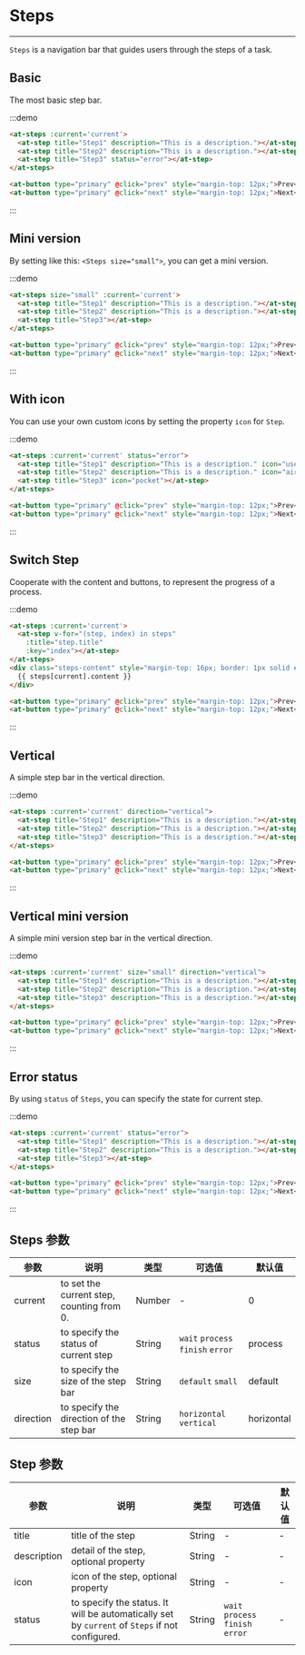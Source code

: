 
# Steps

---

`Steps` is a navigation bar that guides users through the steps of a task.

## Basic

The most basic step bar.

:::demo
```html
<at-steps :current='current'>
  <at-step title="Step1" description="This is a description."></at-step>
  <at-step title="Step2" description="This is a description."></at-step>
  <at-step title="Step3" status="error"></at-step>
</at-steps>

<at-button type="primary" @click="prev" style="margin-top: 12px;">Prev</at-button>
<at-button type="primary" @click="next" style="margin-top: 12px;">Next</at-button>
```
:::

## Mini version

By setting like this: `<Steps size="small">`, you can get a mini version.

:::demo
```html
<at-steps size="small" :current='current'>
  <at-step title="Step1" description="This is a description."></at-step>
  <at-step title="Step2" description="This is a description."></at-step>
  <at-step title="Step3"></at-step>
</at-steps>

<at-button type="primary" @click="prev" style="margin-top: 12px;">Prev</at-button>
<at-button type="primary" @click="next" style="margin-top: 12px;">Next</at-button>
```
:::

## With icon

You can use your own custom icons by setting the property `icon` for `Step`.

:::demo
```html
<at-steps :current='current' status="error">
  <at-step title="Step1" description="This is a description." icon="user"></at-step>
  <at-step title="Step2" description="This is a description." icon="airplay"></at-step>
  <at-step title="Step3" icon="pocket"></at-step>
</at-steps>

<at-button type="primary" @click="prev" style="margin-top: 12px;">Prev</at-button>
<at-button type="primary" @click="next" style="margin-top: 12px;">Next</at-button>
```
:::

## Switch Step

Cooperate with the content and buttons, to represent the progress of a process.

:::demo
```html
<at-steps :current='current'>
  <at-step v-for="(step, index) in steps"
    :title="step.title"
    :key="index"></at-step>
</at-steps>
<div class="steps-content" style="margin-top: 16px; border: 1px solid #e9e9e9; border-radius: 6px;background-color: #fafafa; min-height: 200px; text-align: center; padding-top:80px;">
  {{ steps[current].content }}
</div>

<at-button type="primary" @click="prev" style="margin-top: 12px;">Prev</at-button>
<at-button type="primary" @click="next" style="margin-top: 12px;">Next</at-button>
```
:::

## Vertical

A simple step bar in the vertical direction.

:::demo
```html
<at-steps :current='current' direction="vertical">
  <at-step title="Step1" description="This is a description."></at-step>
  <at-step title="Step2" description="This is a description."></at-step>
  <at-step title="Step3" description="This is a description."></at-step>
</at-steps>

<at-button type="primary" @click="prev" style="margin-top: 12px;">Prev</at-button>
<at-button type="primary" @click="next" style="margin-top: 12px;">Next</at-button>
```
:::

## Vertical mini version

A simple mini version step bar in the vertical direction.

:::demo
```html
<at-steps :current='current' size="small" direction="vertical">
  <at-step title="Step1" description="This is a description."></at-step>
  <at-step title="Step2" description="This is a description."></at-step>
  <at-step title="Step3" description="This is a description."></at-step>
</at-steps>

<at-button type="primary" @click="prev" style="margin-top: 12px;">Prev</at-button>
<at-button type="primary" @click="next" style="margin-top: 12px;">Next</at-button>
```
:::


## Error status

By using `status` of `Steps`, you can specify the state for current step.

:::demo
```html
<at-steps :current='current' status="error">
  <at-step title="Step1" description="This is a description."></at-step>
  <at-step title="Step2" description="This is a description."></at-step>
  <at-step title="Step3"></at-step>
</at-steps>

<at-button type="primary" @click="prev" style="margin-top: 12px;">Prev</at-button>
<at-button type="primary" @click="next" style="margin-top: 12px;">Next</at-button>
```
:::

## Steps 参数
| 参数      | 说明          | 类型      | 可选值                           | 默认值  |
|---------- |-------------- |---------- |--------------------------------  |-------- |
| current | to set the current step, counting from 0. | Number | - | 0 |
| status | to specify the status of current step | String | `wait` `process` `finish` `error` | process |
| size | to specify the size of the step bar | String | `default` `small` | default |
| direction | to specify the direction of the step bar | String | `horizontal` `vertical` | horizontal |


## Step 参数
| 参数      | 说明          | 类型      | 可选值                           | 默认值  |
|---------- |-------------- |---------- |--------------------------------  |-------- |
| title | title of the step | String | - | - |
| description | detail of the step, optional property | String | - | - |
| icon | icon of the step, optional property | String | - | - |
| status | to specify the status. It will be automatically set by `current` of `Steps` if not configured.  | String | `wait` `process` `finish` `error` | - |

<script>
  export default {
    data() {
      return {
        current: 0,
        steps: [{
          title: 'First',
          content: 'First-content'
        }, {
          title: 'Second',
          content: 'Second-content'
        }, {
          title: 'Last',
          content: 'Last-content'
        }]
      }
    },

    methods: {
      prev () {
        if (this.current-- <= 0)
          this.current = 0
      },
      next () {
        if (this.current++ >= 2)
          this.current = 2
      }
    }
  }
</script>
